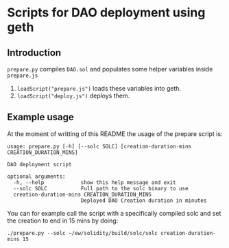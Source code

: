# Scripts for DAO deployment using geth

## Introduction

`prepare.py` compiles `DAO.sol` and populates some helper variables inside `prepare.js`

1. `loadScript("prepare.js")` loads these variables into geth.
2. `loadScript("deploy.js")` deploys them.

## Example usage

At the moment of writting of this README the usage of the prepare script is:

```
usage: prepare.py [-h] [--solc SOLC] [creation-duration-mins CREATION_DURATION_MINS]

DAO deployment script

optional arguments:
  -h, --help            show this help message and exit
  --solc SOLC           Full path to the solc binary to use
  creation-duration-mins CREATION_DURATION_MINS
                        Deployed DAO Creation duration in minutes
```

You can for example call the script with a specifically compiled solc and set
the creation to end in 15 mins by doing:

```
./prepare.py --solc ~/ew/solidity/build/solc/solc creation-duration-mins 15
```
